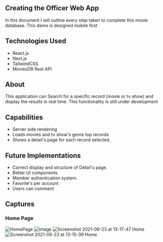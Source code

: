 ## Creating the Officer Web App

In this document I will outline every step taken to complete this movie database. This demo is designed mobile first

## Technologies Used
- React.js 
- Next.js
- TailwindCSS
- MoviesDB Rest API

## About
This application can Search for a specific record (movie or tv show) and display the results in real time.
This functionality is still under development

## Capabilities
- Server side rendering
- Loads movies and tv show's genre top records
- Shows a detail's page for each record selected.

## Future Implementations
- Correct display and structure of Detail's page.
- Better UI components.
- Member authentication system.
- Favorite's per account
- Users can comment

## Captures
### Home Page
![HomePage](https://user-images.githubusercontent.com/18430092/123140099-e9b81a80-d424-11eb-8276-77aae274a632.png)
![image](https://user-images.githubusercontent.com/18430092/123140199-02c0cb80-d425-11eb-96f0-342d12984b0a.png)
![Screenshot 2021-06-23 at 13-17-47 Home](https://user-images.githubusercontent.com/18430092/123140578-719e2480-d425-11eb-9762-3af301bffc1a.png)
![Screenshot 2021-06-23 at 13-15-39 Home](https://user-images.githubusercontent.com/18430092/123140583-7367e800-d425-11eb-9072-aa3e038fb6ee.png)
